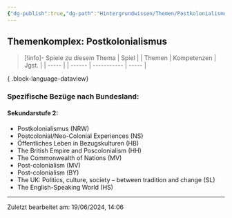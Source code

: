 ```yaml
---
{"dg-publish":true,"dg-path":"Hintergrundwissen/Themen/Postkolonialismus.md","permalink":"/hintergrundwissen/themen/postkolonialismus/","tags":["topic"],"noteIcon":"1"}
---
```


## Themenkomplex: Postkolonialismus
>[!info]- Spiele zu diesem Thema
> | Spiel |  | Themen | Kompetenzen | Jgst. |
> | ----- |  | ------ | ----------- | ----- |
> 
{ .block-language-dataview}
### Spezifische Bezüge nach Bundesland:
#### Sekundarstufe 2:
- Postkolonialismus (NRW)
- Postcolonial/Neo-Colonial Experiences (NS)
- Öffentliches Leben in Bezugskulturen (HB)
- The British Empire and Poscolonialism (HH)
-  The Commonwealth of Nations (MV)
- Post-colonialism (MV)
- Post-colonialism (BY)
- The UK: Politics, culture, society – between tradition and change (SL)
- The English-Speaking World (HS)


---
Zuletzt bearbeitet am: 19/06/2024, 14:06